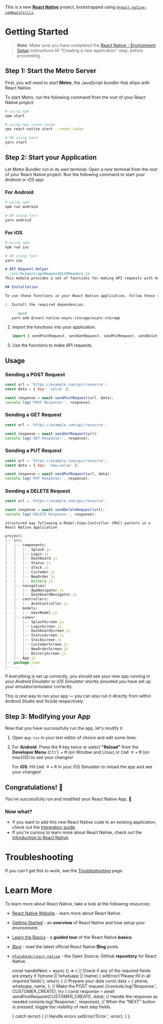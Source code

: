 This is a new [**React Native**](https://reactnative.dev) project, bootstrapped using [`@react-native-community/cli`](https://github.com/react-native-community/cli).

# Getting Started

>**Note**: Make sure you have completed the [React Native - Environment Setup](https://reactnative.dev/docs/environment-setup) instructions till "Creating a new application" step, before proceeding.

## Step 1: Start the Metro Server

First, you will need to start **Metro**, the JavaScript _bundler_ that ships _with_ React Native.

To start Metro, run the following command from the _root_ of your React Native project:

```bash
# using npm
npm start

# using npx reset-cache
npx react-native start --reset-cache

# OR using Yarn
yarn start
```

## Step 2: Start your Application

Let Metro Bundler run in its _own_ terminal. Open a _new_ terminal from the _root_ of your React Native project. Run the following command to start your _Android_ or _iOS_ app:

### For Android

```bash
# using npm
npm run android

# OR using Yarn
yarn android
```

### For iOS

```bash
# using npm
npm run ios

# OR using Yarn
yarn ios
```

```markdown
# API Request Helper
`./src/helpers/apiRequestWithHeaders.js`
This module provides a set of functions for making API requests with headers. It supports common HTTP methods like GET, POST, PUT, and DELETE.

## Installation

To use these functions in your React Native application, follow these steps:

1. Install the required dependencies.

   ```bash
   yarn add @react-native-async-storage/async-storage
   ```

2. Import the functions into your application.

   ```javascript
   import { sendPostRequest, sendGetRequest, sendPutRequest, sendDeleteRequest } from '../helpers/apiRequestWithHeaders';
   ```

3. Use the functions to make API requests.

## Usage

### Sending a POST Request

```javascript
const url = 'https://example.com/api/resource';
const data = { key: 'value' };

const response = await sendPostRequest(url, data);
console.log('POST Response:', response);
```

### Sending a GET Request

```javascript
const url = 'https://example.com/api/resource';

const response = await sendGetRequest(url);
console.log('GET Response:', response);
```

### Sending a PUT Request

```javascript
const url = 'https://example.com/api/resource';
const data = { key: 'new-value' };

const response = await sendPutRequest(url, data);
console.log('PUT Response:', response);
```

### Sending a DELETE Request

```javascript
const url = 'https://example.com/api/resource';

const response = await sendDeleteRequest(url);
console.log('DELETE Response:', response);
```







`structured way following a Model-View-Controller (MVC) pattern in a React Native application`
```javascript
project/
|-- src/
|   |-- components/
|   |   |-- Splash.js
|   |   |-- Login.js
|   |   |-- Dashboard.js
|   |   |-- Status.js
|   |   |-- Stock.js
|   |   |-- Customer.js
|   |   |-- NewOrder.js
|   |   |-- History.js
|   |-- navigation/
|   |   |-- AppNavigator.js
|   |   |-- DashboardNavigator.js
|   |-- controllers/
|   |   |-- AuthController.js
|   |-- models/
|   |   |-- UserModel.js
|   |-- views/
|   |   |-- SplashScreen.js
|   |   |-- LoginScreen.js
|   |   |-- DashboardScreen.js
|   |   |-- StatusScreen.js
|   |   |-- StockScreen.js
|   |   |-- CustomerScreen.js
|   |   |-- NewOrderScreen.js
|   |   |-- HistoryScreen.js
|   |-- App.js
|-- package.json
|-- ...

```




If everything is set up _correctly_, you should see your new app running in your _Android Emulator_ or _iOS Simulator_ shortly provided you have set up your emulator/simulator correctly.

This is one way to run your app — you can also run it directly from within Android Studio and Xcode respectively.

## Step 3: Modifying your App

Now that you have successfully run the app, let's modify it.

1. Open `App.tsx` in your text editor of choice and edit some lines.
2. For **Android**: Press the <kbd>R</kbd> key twice or select **"Reload"** from the **Developer Menu** (<kbd>Ctrl</kbd> + <kbd>M</kbd> (on Window and Linux) or <kbd>Cmd ⌘</kbd> + <kbd>M</kbd> (on macOS)) to see your changes!

   For **iOS**: Hit <kbd>Cmd ⌘</kbd> + <kbd>R</kbd> in your iOS Simulator to reload the app and see your changes!

## Congratulations! :tada:

You've successfully run and modified your React Native App. :partying_face:

### Now what?

- If you want to add this new React Native code to an existing application, check out the [Integration guide](https://reactnative.dev/docs/integration-with-existing-apps).
- If you're curious to learn more about React Native, check out the [Introduction to React Native](https://reactnative.dev/docs/getting-started).

# Troubleshooting

If you can't get this to work, see the [Troubleshooting](https://reactnative.dev/docs/troubleshooting) page.

# Learn More

To learn more about React Native, take a look at the following resources:

- [React Native Website](https://reactnative.dev) - learn more about React Native.
- [Getting Started](https://reactnative.dev/docs/environment-setup) - an **overview** of React Native and how setup your environment.
- [Learn the Basics](https://reactnative.dev/docs/getting-started) - a **guided tour** of the React Native **basics**.
- [Blog](https://reactnative.dev/blog) - read the latest official React Native **Blog** posts.
- [`@facebook/react-native`](https://github.com/facebook/react-native) - the Open Source; GitHub **repository** for React Native.


  const handleNext = async () => {
    // Check if any of the required fields are empty
    if (!phone || !whatsapp || !name) {
      setError('Please fill in all required fields');
      return;
    }
    // Prepare your data
    const data = {
      phone,
      whatsapp,
      name,
    };
    // Make the POST request
    //console.log('Response:', CUSTOMER_CREATE);
    try {
      const response = await sendPostRequest(CUSTOMER_CREATE, data);
      // Handle the response as needed
      console.log('Response:', response);
      // When the "NEXT" button is pressed, toggle the visibility of next step fields.
      
    } catch (error) {
      // Handle errors
      setError('Error:', error);
    }
  };